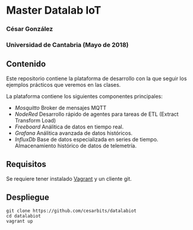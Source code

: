 # Master Datalab IoT
### César González
### Universidad de Cantabria (Mayo de 2018)



## Contenido
Este repositorio contiene la plataforma de desarrollo con la que seguir los ejemplos prácticos que veremos en las clases.

La plataforma contiene los siguientes componentes principales:

- *Mosquitto* Broker de mensajes MQTT
- *NodeRed* Desarrollo rápido de agentes para tareas de ETL (Extract Transform Load)
- *Freeboard* Análitica de datos en tiempo real.
- *Grafana* Análitica avanzada de datos históricos.
- *InfluxDb* Base de datos especializada en series de tiempo. Almacenamiento histórico de datos de telemetría.

## Requisitos

Se requiere tener instalado [Vagrant](https://www.vagrantup.com/downloads.html) y un cliente git.

## Despliegue

```shell
git clone https://github.com/cesarbits/datalabiot
cd datalabiot
vagrant up
```
